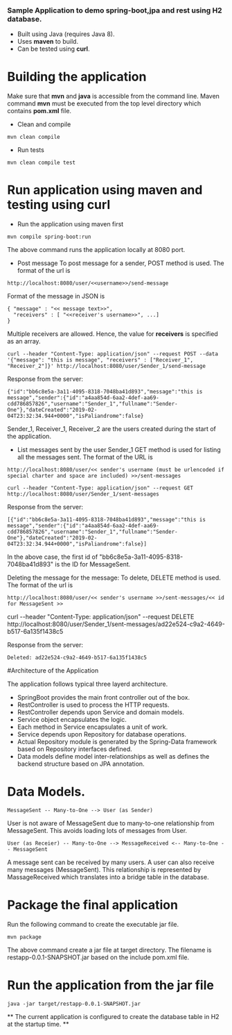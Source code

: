 ### Sample Application to demo spring-boot,jpa and rest using H2 database.

* Built using Java (requires Java 8).
* Uses __maven__ to build.
* Can be tested using __curl__.

# Building the application
Make sure that __mvn__ and __java__ is accessible from the command line. Maven command __mvn__ must be executed from the top level directory which contains __pom.xml__ file.

* Clean and compile
```
mvn clean compile
```

* Run tests
```
mvn clean compile test
```

# Run application using maven and testing using curl
* Run the application using maven first
```
mvn compile spring-boot:run
``` 
The above command runs the application locally at 8080 port.

* Post message
To post message for a sender, POST method is used. The format of the url is
```
http://localhost:8080/user/<<username>>/send-message
```
Format of the message in JSON is 
```
{ "message" : "<< message text>>",
  "receivers" : [ "<<receiver's username>>", ...]
}
```

Multiple receivers are allowed. Hence, the value for __receivers__ is specified as an array.

```
curl --header "Content-Type: application/json" --request POST --data '{"message": "this is message", "receivers" : ["Receiver_1", "Receiver_2"]}' http://localhost:8080/user/Sender_1/send-message
```

Response from the server:
```
{"id":"bb6c8e5a-3a11-4095-8318-7048ba41d893","message":"this is message","sender":{"id":"a4aa854d-6aa2-4def-aa69-cdd786857826","username":"Sender_1","fullname":"Sender-One"},"dateCreated":"2019-02-04T23:32:34.944+0000","isPaliandrome":false}
```
Sender_1, Receiver_1, Receiver_2 are the users created during the start of the application.

* List messages sent by the user Sender_1
GET method is used for listing all the messages sent. The format of the URL is
```
http://localhost:8080/user/<< sender's username (must be urlencoded if special charter and space are included) >>/sent-messages
```

```
curl --header "Content-Type: application/json" --request GET http://localhost:8080/user/Sender_1/sent-messages
```
Response from the server:
```
[{"id":"bb6c8e5a-3a11-4095-8318-7048ba41d893","message":"this is message","sender":{"id":"a4aa854d-6aa2-4def-aa69-cdd786857826","username":"Sender_1","fullname":"Sender-One"},"dateCreated":"2019-02-04T23:32:34.944+0000","isPaliandrome":false}]
```
In the above case, the first id of "bb6c8e5a-3a11-4095-8318-7048ba41d893" is the ID for MessageSent.

Deleting the message for the message:
To delete, DELETE method is used. The format of the url is 
```
http://localhost:8080/user/<< sender's username >>/sent-messages/<< id for MessageSent >>
```


curl --header "Content-Type: application/json" --request DELETE http://localhost:8080/user/Sender_1/sent-messages/ad22e524-c9a2-4649-b517-6a135f1438c5

Response from the server:
```
Deleted: ad22e524-c9a2-4649-b517-6a135f1438c5
```


#Architecture of the Application

The application follows typical three layerd architecture.

* SpringBoot provides the main front controller out of the box.
* RestController is used to process the HTTP requests.
* RestController depends upon Service and domain models.
* Service object encapsulates the logic.
* Each method in Service encapsulates a unit of work.
* Service depends upon Repository for database operations.
* Actual Repository module is generated by the Spring-Data framework based on Repository interfaces defined.
* Data models define model inter-relationships as well as defines the backend structure based on JPA annotation.

# Data Models.
```
MessageSent -- Many-to-One --> User (as Sender)
```

User is not aware of MessageSent due to many-to-one relationship from MessageSent. This avoids loading lots of messages from User.

```
User (as Receier) -- Many-to-One --> MessageReceived <-- Many-to-One -- MessageSent
```

A message sent can be received by many users. A user can also  receive many messages (MessageSent). This relationship is represented  by MassageReceived which translates into a bridge table in the database.

# Package the final application

Run the following command to create the executable jar file.

```
mvn package
```

The above command create a jar file at target directory. The filename is restapp-0.0.1-SNAPSHOT.jar based on the include pom.xml file.

# Run the application from the jar file
```
java -jar target/restapp-0.0.1-SNAPSHOT.jar
```

** The current application is configured to create the database table in H2 at the startup time. **
